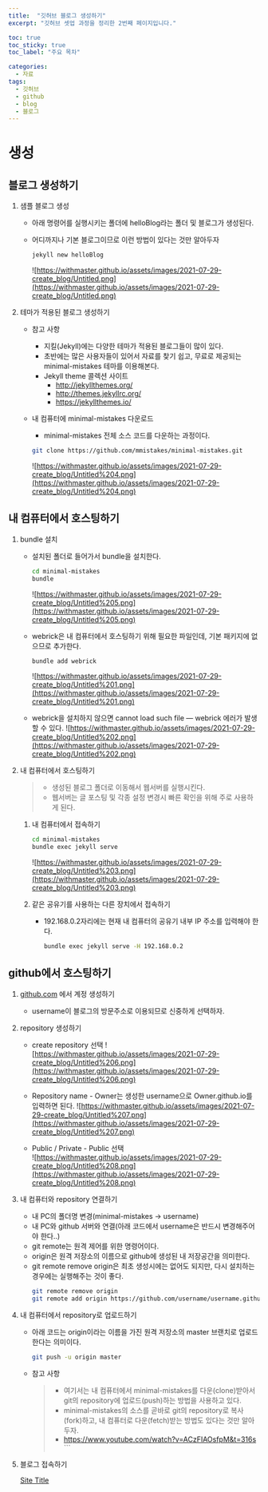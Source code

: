 ```yaml
---
title:  "깃허브 블로그 생성하기"
excerpt: "깃허브 셋업 과정을 정리한 2번째 페이지입니다."

toc: true
toc_sticky: true
toc_label: "주요 목차"

categories:
  - 자료
tags:
  - 깃허브
  - github
  - blog
  - 블로그
---
```


# 생성


## 블로그 생성하기
1. 샘플 블로그 생성
    * 아래 명령어를 실행시키는 폴더에 helloBlog라는 폴더 및 블로그가 생성된다.
    * 어디까지나 기본 블로그이므로 이런 방법이 있다는 것만 알아두자
    
        ```ruby
        jekyll new helloBlog
        ```
         ![https://withmaster.github.io/assets/images/2021-07-29-create_blog/Untitled.png](https://withmaster.github.io/assets/images/2021-07-29-create_blog/Untitled.png)

2. 테마가 적용된 블로그 생성하기
   * 참고 사항
     * 지킬(Jekyll)에는 다양한 테마가 적용된 블로그들이 많이 있다.
     * 초반에는 많은 사용자들이 있어서 자료를 찾기 쉽고, 무료로 제공되는 minimal-mistakes 테마를 이용해본다.
     *  Jekyll theme 콜렉션 사이트
        * http://jekyllthemes.org/
        * http://themes.jekyllrc.org/
        * https://jekyllthemes.io/
        
    * 내 컴퓨터에 minimal-mistakes 다운로드
        * minimal-mistakes 전체 소스 코드를 다운하는 과정이다.
        ```bash
        git clone https://github.com/mmistakes/minimal-mistakes.git
        ```
        ![https://withmaster.github.io/assets/images/2021-07-29-create_blog/Untitled%204.png](https://withmaster.github.io/assets/images/2021-07-29-create_blog/Untitled%204.png)
        

## 내 컴퓨터에서 호스팅하기
1. bundle 설치
    * 설치된 폴더로 들어가서 bundle을 설치한다.
        ```bash
        cd minimal-mistakes
        bundle
        ```
        ![https://withmaster.github.io/assets/images/2021-07-29-create_blog/Untitled%205.png](https://withmaster.github.io/assets/images/2021-07-29-create_blog/Untitled%205.png)
    * webrick은 내 컴퓨터에서 호스팅하기 위해 필요한 파일인데, 기본 패키지에 없으므로 추가한다.
        ```bash
        bundle add webrick
        ```
        ![https://withmaster.github.io/assets/images/2021-07-29-create_blog/Untitled%201.png](https://withmaster.github.io/assets/images/2021-07-29-create_blog/Untitled%201.png)
     
    * webrick을 설치하지 않으면 cannot load such file — webrick 에러가 발생할 수 있다.
        ![https://withmaster.github.io/assets/images/2021-07-29-create_blog/Untitled%202.png](https://withmaster.github.io/assets/images/2021-07-29-create_blog/Untitled%202.png)


1. 내 컴퓨터에서 호스팅하기
    > * 생성된 블로그 폴더로 이동해서 웹서버를 실행시킨다.
    > * 웹서버는 글 포스팅 및 각종 설정 변경시 빠른 확인을 위해 주로 사용하게 된다.    
    1. 내 컴퓨터에서 접속하기[](http://127.0.0.1:4000/)
        ```bash
        cd minimal-mistakes
        bundle exec jekyll serve
        ```
        ![https://withmaster.github.io/assets/images/2021-07-29-create_blog/Untitled%203.png](https://withmaster.github.io/assets/images/2021-07-29-create_blog/Untitled%203.png)

    2. 같은 공유기를 사용하는 다른 장치에서 접속하기
        * 192.168.0.2자리에는 현재 내 컴퓨터의 공유기 내부 IP 주소를 입력해야 한다.
            ```bash
            bundle exec jekyll serve -H 192.168.0.2
            ```
        [](http://192.168.0.2:4000/)
## github에서 호스팅하기

1. [github.com](http://github.com) 에서 계정 생성하기
   * username이 블로그의 방문주소로 이용되므로 신중하게 선택하자.

2. repository 생성하기
    * create repository 선택
        ![https://withmaster.github.io/assets/images/2021-07-29-create_blog/Untitled%206.png](https://withmaster.github.io/assets/images/2021-07-29-create_blog/Untitled%206.png)

    * Repository name - Owner는 생성한 username으로 Owner.github.io를 입력하면 된다.
        ![https://withmaster.github.io/assets/images/2021-07-29-create_blog/Untitled%207.png](https://withmaster.github.io/assets/images/2021-07-29-create_blog/Untitled%207.png)
    
    * Public / Private - Public 선택        
        ![https://withmaster.github.io/assets/images/2021-07-29-create_blog/Untitled%208.png](https://withmaster.github.io/assets/images/2021-07-29-create_blog/Untitled%208.png)

3. 내 컴퓨터와 repository 연결하기
    * 내 PC의 폴더명 변경(minimal-mistakes → username)
    * 내 PC와 github 서버와 연결(아래 코드에서 username은 반드시 변경해주어야 한다..)   
    * git remote는 원격 제어를 위한 명령어이다.
    * origin은 원격 저장소의 이름으로 github에 생성된 내 저장공간을 의미한다.
    * git remote remove origin은 최초 생성시에는 없어도 되지만, 다시 설치하는 경우에는 실행해주는 것이 좋다.
        ```bash
        git remote remove origin
        git remote add origin https://github.com/username/username.github.io.git
        ```
4. 내 컴퓨터에서 repository로 업로드하기 
    * 아래 코드는 origin이라는 이름을 가진 원격 저장소의 master 브랜치로 업로드 한다는 의미이다.
        ```bash
        git push -u origin master    
    * 참고 사항
        > * 여기서는 내 컴퓨터에서 minimal-mistakes를 다운(clone)받아서 git의 repository에 업로드(push)하는 방법을 사용하고 있다.
        > * minimal-mistakes의 소스를 곧바로 git의 repository로 복사(fork)하고, 내 컴퓨터로 다운(fetch)받는 방법도 있다는 것만 알아두자.
        > * https://www.youtube.com/watch?v=ACzFIAOsfpM&t=316s    ```

4. 블로그 접속하기

    [Site Title](https://withmaster.github.io/)